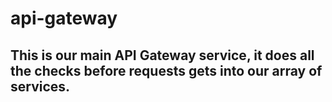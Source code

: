 # api-gateway

## This is our main API Gateway service, it does all the checks before requests gets into our array of services.
